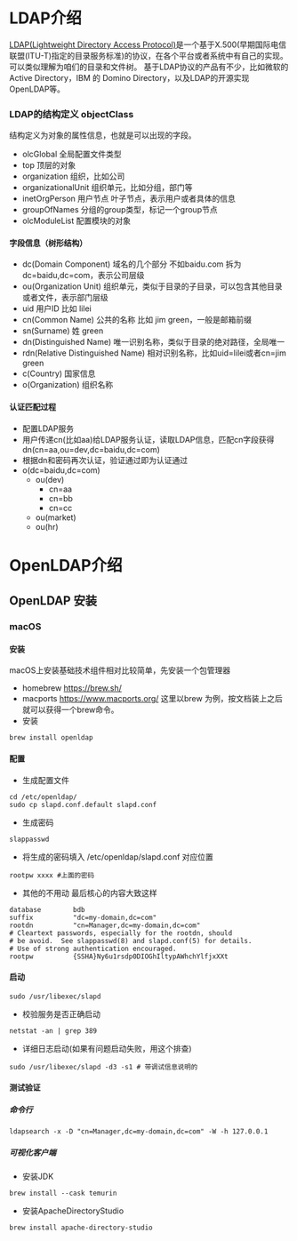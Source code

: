 # LDAP介绍
[LDAP(Lightweight Directory Access Protocol)](https://zh.wikipedia.org/wiki/%e8%bd%bb%e5%9e%8b%e7%9b%ae%e5%bd%95%e8%ae%bf%e9%97%ae%e5%8d%8f%e8%ae%ae)是一个基于X.500(早期国际电信联盟(ITU-T)指定的目录服务标准)的协议，在各个平台或者系统中有自己的实现。可以类似理解为咱们的目录和文件树。
基于LDAP协议的产品有不少，比如微软的Active Directory，IBM 的 Domino Directory，以及LDAP的开源实现 OpenLDAP等。
### LDAP的结构定义 objectClass
结构定义为对象的属性信息，也就是可以出现的字段。
- olcGlobal 全局配置文件类型
- top 顶层的对象
- organization 组织，比如公司
- organizationalUnit 组织单元，比如分组，部门等
- inetOrgPerson 用户节点 叶子节点，表示用户或者具体的信息
- groupOfNames 分组的group类型，标记一个group节点
- olcModuleList 配置模块的对象
#### 字段信息（树形结构）
- dc(Domain Component) 域名的几个部分 不如baidu.com 拆为dc=baidu,dc=com，表示公司层级
- ou(Organization Unit) 组织单元，类似于目录的子目录，可以包含其他目录或者文件，表示部门层级
- uid 用户ID 比如 lilei
- cn(Common Name) 公共的名称 比如 jim green，一般是邮箱前缀
- sn(Surname) 姓 green
- dn(Distinguished Name) 唯一识别名称，类似于目录的绝对路径，全局唯一
- rdn(Relative Distinguished Name) 相对识别名称，比如uid=lilei或者cn=jim green
- c(Country) 国家信息
- o(Organization) 组织名称
#### 认证匹配过程
- 配置LDAP服务
- 用户传递cn(比如aa)给LDAP服务认证，读取LDAP信息，匹配cn字段获得dn(cn=aa,ou=dev,dc=baidu,dc=com)
- 根据dn和密码再次认证，验证通过即为认证通过
- o(dc=baidu,dc=com)
	- ou(dev)
		- cn=aa
		- cn=bb
		- cn=cc
	- ou(market)
	- ou(hr)

# OpenLDAP介绍
## OpenLDAP 安装
### macOS 
#### 安装
macOS上安装基础技术组件相对比较简单，先安装一个包管理器
- homebrew https://brew.sh/
- macports https://www.macports.org/
这里以brew 为例，按文档装上之后就可以获得一个brew命令。
- 安装
```
brew install openldap
```
#### 配置
- 生成配置文件
```
cd /etc/openldap/
sudo cp slapd.conf.default slapd.conf
```
- 生成密码
```
slappasswd
```
- 将生成的密码填入 /etc/openldap/slapd.conf 对应位置
```
rootpw xxxx #上面的密码
```
- 其他的不用动 最后核心的内容大致这样
```
database        bdb
suffix          "dc=my-domain,dc=com"
rootdn          "cn=Manager,dc=my-domain,dc=com"
# Cleartext passwords, especially for the rootdn, should
# be avoid.  See slappasswd(8) and slapd.conf(5) for details.
# Use of strong authentication encouraged.
rootpw          {SSHA}Ny6u1rsdp0DIOGhIltypAWhchYlfjxXXt
```
#### 启动
```
sudo /usr/libexec/slapd
```
- 校验服务是否正确启动
```
netstat -an | grep 389
```
- 详细日志启动(如果有问题启动失败，用这个排查)
```
sudo /usr/libexec/slapd -d3 -s1 # 带调试信息说明的
```
#### 测试验证
##### 命令行
```
ldapsearch -x -D "cn=Manager,dc=my-domain,dc=com" -W -h 127.0.0.1
```

##### 可视化客户端
- 安装JDK
```
brew install --cask temurin
```
- 安装ApacheDirectoryStudio
```
brew install apache-directory-studio
```